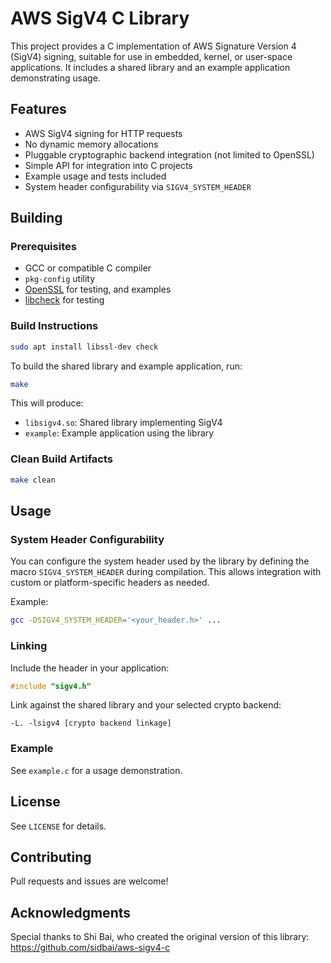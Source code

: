 # AWS SigV4 C Library

This project provides a C implementation of AWS Signature Version 4 (SigV4) signing, suitable for use in embedded, kernel, or user-space applications. It includes a shared library and an example application demonstrating usage.

## Features
- AWS SigV4 signing for HTTP requests
- No dynamic memory allocations
- Pluggable cryptographic backend integration (not limited to OpenSSL)
- Simple API for integration into C projects
- Example usage and tests included
- System header configurability via `SIGV4_SYSTEM_HEADER`

## Building

### Prerequisites
- GCC or compatible C compiler
- `pkg-config` utility
- [OpenSSL](https://github.com/openssl/openssl) for testing, and examples
- [libcheck](https://github.com/libcheck/check) for testing

### Build Instructions

```sh
sudo apt install libssl-dev check
```

To build the shared library and example application, run:

```sh
make
```

This will produce:
- `libsigv4.so`: Shared library implementing SigV4
- `example`: Example application using the library

### Clean Build Artifacts

```sh
make clean
```

## Usage

### System Header Configurability
You can configure the system header used by the library by defining the macro `SIGV4_SYSTEM_HEADER` during compilation. This allows integration with custom or platform-specific headers as needed.

Example:
```sh
gcc -DSIGV4_SYSTEM_HEADER='<your_header.h>' ...
```

### Linking
Include the header in your application:

```c
#include "sigv4.h"
```

Link against the shared library and your selected crypto backend:

```
-L. -lsigv4 [crypto backend linkage]
```

### Example
See `example.c` for a usage demonstration.

## License
See `LICENSE` for details.

## Contributing
Pull requests and issues are welcome!

## Acknowledgments

Special thanks to Shi Bai, who created the original version of this library: https://github.com/sidbai/aws-sigv4-c
